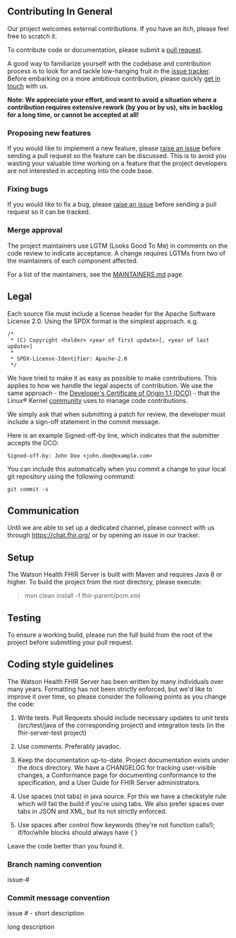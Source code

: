 ## Contributing In General
Our project welcomes external contributions. If you have an itch, please feel
free to scratch it.

To contribute code or documentation, please submit a [pull request](https://github.com/ibm/fhir/pulls).

A good way to familiarize yourself with the codebase and contribution process is
to look for and tackle low-hanging fruit in the [issue tracker](https://github.com/ibm/fhir/issues).
Before embarking on a more ambitious contribution, please quickly [get in touch](#communication) with us.

**Note: We appreciate your effort, and want to avoid a situation where a contribution
requires extensive rework (by you or by us), sits in backlog for a long time, or
cannot be accepted at all!**

### Proposing new features

If you would like to implement a new feature, please [raise an issue](https://github.com/ibm/fhir/issues)
before sending a pull request so the feature can be discussed. This is to avoid
you wasting your valuable time working on a feature that the project developers
are not interested in accepting into the code base.

### Fixing bugs

If you would like to fix a bug, please [raise an issue](https://github.com/ibm/fhir/issues) before sending a
pull request so it can be tracked.

### Merge approval

The project maintainers use LGTM (Looks Good To Me) in comments on the code
review to indicate acceptance. A change requires LGTMs from two of the
maintainers of each component affected.

For a list of the maintainers, see the [MAINTAINERS.md](MAINTAINERS.md) page.

## Legal

Each source file must include a license header for the Apache
Software License 2.0. Using the SPDX format is the simplest approach.
e.g.

```
/*
 * (C) Copyright <holder> <year of first update>[, <year of last update>]
 *
 * SPDX-License-Identifier: Apache-2.0
 */
```

We have tried to make it as easy as possible to make contributions. This
applies to how we handle the legal aspects of contribution. We use the
same approach - the [Developer's Certificate of Origin 1.1 (DCO)](https://github.com/hyperledger/fabric/blob/master/docs/source/DCO1.1.txt) - that the Linux® Kernel [community](https://elinux.org/Developer_Certificate_Of_Origin)
uses to manage code contributions.

We simply ask that when submitting a patch for review, the developer
must include a sign-off statement in the commit message.

Here is an example Signed-off-by line, which indicates that the
submitter accepts the DCO:

```
Signed-off-by: John Doe <john.doe@example.com>
```

You can include this automatically when you commit a change to your
local git repository using the following command:

```
git commit -s
```

## Communication
Until we are able to set up a dedicated channel, please connect with us through https://chat.fhir.org/ or by opening an issue in our tracker.

## Setup
The Watson Health FHIR Server is built with Maven and requires Java 8 or higher.  To build the project from the root directory, please execute:

> mvn clean install -f fhir-parent/pom.xml

## Testing
To ensure a working build, please run the full build from the root of the project before submitting your pull request.

## Coding style guidelines
The Watson Health FHIR Server has been written by many individuals over many years. Formatting has not been strictly enforced, but we'd like to improve it over time, so please consider the following points as you change the code:

1. Write tests. Pull Requests should include necessary updates to unit tests (src/test/java of the corresponding project) and integration tests (in the fhir-server-test project)

2. Use comments. Preferably javadoc.

3. Keep the documentation up-to-date. Project documentation exists under the docs directory. We have a CHANGELOG for tracking user-visible changes, a Conformance page for documenting conformance to the specification, and a User Guide for FHIR Server administrators.

4. Use spaces (not tabs) in java source. For this we have a checkstyle rule which will fail the build if you're using tabs. We also prefer spaces over tabs in JSON and XML, but its not strictly enforced.

5. Use spaces after control flow keywords (they're not function calls!); if/for/while blocks should always have { }

Leave the code better than you found it.

### Branch naming convention

issue-#<number>

### Commit message convention

issue #<number> - short description

long description

